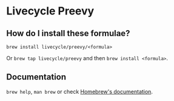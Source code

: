 # Livecycle Preevy

## How do I install these formulae?

`brew install livecycle/preevy/<formula>`

Or `brew tap livecycle/preevy` and then `brew install <formula>`.

## Documentation

`brew help`, `man brew` or check [Homebrew's documentation](https://docs.brew.sh).

